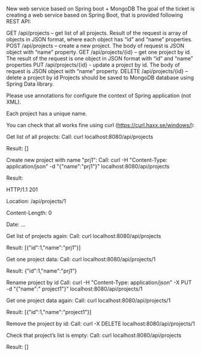 New web service based on Spring boot + MongoDB
The goal of the ticket is creating a web service based on Spring Boot, that is provided following REST API:

GET /api/projects – get list of all projects. Result of the request is array of objects in JSON format, where each object has “id” and “name” properties.
POST /api/projects – create a new project. The body of request is JSON object with “name” property.
GET /api/projects/{id} – get one project by id. The result of the request is one object in JSON format with “id” and “name” properties
PUT /api/projects/{id} - update a project by id. The body of request is JSON object with “name” property.
DELETE /api/projects/{id} – delete a project by id
Projects should be saved to MongoDB database using Spring Data library.

Please use annotations for configure the context of Spring application (not XML).

Each project has a unique name.

You can check that all works fine using curl (https://curl.haxx.se/windows/):

Get list of all projects:
Call: curl localhost:8080/api/projects

Result: []

Create new project with name "prj1":
Call: curl -H "Content-Type: application/json" -d "{\"name\":\"prj1\"}" localhost:8080/api/projects

Result:

HTTP/1.1 201

Location: /api/projects/1

Content-Length: 0

Date: ...

Get list of projects again:
Call: curl localhost:8080/api/projects

Result: [{"id":1,"name":"prj1"}]

Get one project data:
Call: curl localhost:8080/api/projects/1

Result: {"id":1,"name":"prj1"}

Rename project by id
Call: curl -H "Content-Type: application/json" -X PUT -d "{\"name\":\" project1\"}" localhost:8080/api/projects/1

Get one project data again:
Call: curl localhost:8080/api/projects/1

Result: [{"id":1,"name":"project1"}]

Remove the project by id:
Call: curl -X DELETE localhost:8080/api/projects/1

Check that project’s list is empty:
Call: curl localhost:8080/api/projects

Result: []
